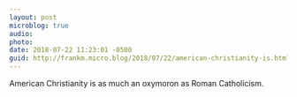 ```yaml
---
layout: post
microblog: true
audio: 
photo: 
date: 2018-07-22 11:23:01 -0500
guid: http://frankm.micro.blog/2018/07/22/american-christianity-is.html
---
```

American Christianity is as much an oxymoron as Roman Catholicism. 
